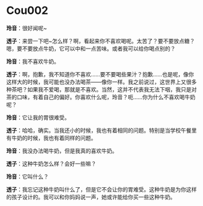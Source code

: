 # Cou002

**玲音**：很好闻呢~



**透子**：来尝一下吧~怎么样？啊，看起来你不喜欢喝呢。太苦了？要不要放点糖？嗯，要不要放点牛奶，它可以中和一点苦味。或者我可以给你喝点别的？



**玲音**：我不喜欢牛奶。



**透子**：啊，抱歉，我不知道你不喜欢……要不要喝些果汁？抱歉……也是呢，像你这样大的时候，我可能也没办法喝茶——像你一样。我之前说过，这世界上又很多种茶吧？如果我不爱喝，那就是不喜欢。当然，这并不代表我无法下咽，我只是对茶的口味，有着自己的偏好。你喜欢什么呢，玲音？呃……你为什么不喜欢喝牛奶呢？



**玲音**：它让我的胃很难受。



**透子**：哈哈，确实。当我还小的时候，我也有着相同的问题。特别是当学校午餐里有牛奶的时候，我也有着同样的问题。



**玲音**：我没办法喝牛奶，但是我真的喜欢牛奶。



**透子**：这种牛奶怎么样？会好一些嘛？



**玲音**：它叫什么？



**透子**：我忘记这种牛奶叫什么了，但是它不会让你的胃难受。这种牛奶是为你这样的孩子设计的。我可以和你妈妈说一声，她或许能给你买一些这种牛奶。